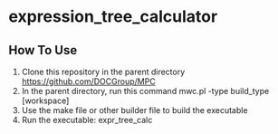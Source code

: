 # expression_tree_calculator

## How To Use

1. Clone this repository in the parent directory https://github.com/DOCGroup/MPC
2. In the parent directory, run this command mwc.pl -type build_type [workspace]
3. Use the make file or other builder file to build the executable
4. Run the executable: expr_tree_calc
